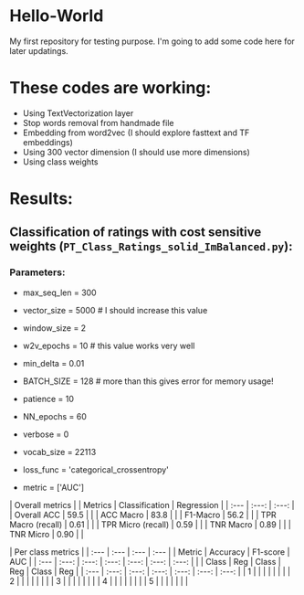 # Hello-World
My first repository for testing purpose.
I'm going to add some code here for later updatings.

# These  codes are working:
- Using TextVectorization layer
- Stop words removal from handmade file
- Embedding from word2vec (I should explore fasttext and TF embeddings)
- Using 300 vector dimension (I should use more dimensions)
- Using class weights

# Results:

## Classification of ratings with cost sensitive weights (`PT_Class_Ratings_solid_ImBalanced.py`):
### Parameters:
- max_seq_len = 300
- vector_size = 5000    # I should increase this value
- window_size = 2
- w2v_epochs  = 10     # this value works very well
- min_delta   = 0.01
- BATCH_SIZE  = 128    # more than this gives error for memory usage!
- patience    = 10
- NN_epochs   = 60
- verbose     = 0
- vocab_size  = 22113

- loss_func   = 'categorical_crossentropy'
- metric      = ['AUC']

| Overall metrics |
| Metrics | Classification | Regression |
| :--- | :---: | :---: |
| Overall ACC | 59.5 |  |
| ACC Macro | 83.8 |  |
| F1-Macro | 56.2 |  |
| TPR Macro (recall) | 0.61 |  |
| TPR Micro (recall) | 0.59 |  |
| TNR Macro | 0.89 |  |
| TNR Micro | 0.90 |  |


| Per class metrics |
| :--- | :--- | :--- | :--- |
| Metric | Accuracy | F1-score | AUC |
| :--- | :---: | :---: | :---: | :---: | :---: | :---: |
|  | Class | Reg | Class | Reg | Class | Reg |
| :--- | :---: | :---: | :---: | :---: | :---: | :---: |
| 1 |  |  |  |  |  |  |
| 2 |  |  |  |  |  |  |
| 3 |  |  |  |  |  |  |
| 4 |  |  |  |  |  |  |
| 5 |  |  |  |  |  |  |

